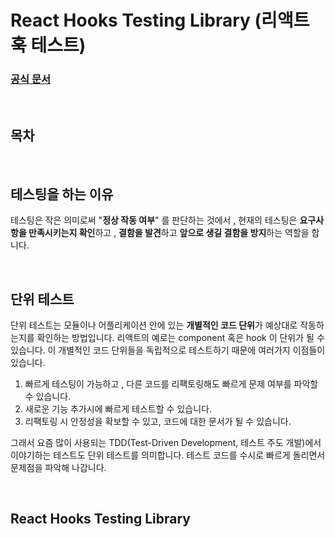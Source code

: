 # React Hooks Testing Library (리액트 훅 테스트)

### [공식 문서](https://react-hooks-testing-library.com/)

</br>

## 목차


</br>

## 테스팅을 하는 이유
테스팅은 작은 의미로써 "**정상 작동 여부**" 를 판단하는 것에서 , 현재의 테스팅은 **요구사항을 만족시키는지 확인**하고 , **결함을 발견**하고 **앞으로 생길 결함을 방지**하는 역할을 합니다.

</br>

## 단위 테스트
단위 테스트는 모듈이나 어플리케이션 안에 있는 **개별적인 코드 단위**가 예상대로 작동하는지를 확인하는 방법입니다. 리액트의 예로는 component 혹은 hook 이 단위가 될 수 있습니다. 이 개별적인 코드 단위들을 독립적으로 테스트하기 때문에 여러가지 이점들이 있습니다.

1. 빠르게 테스팅이 가능하고 , 다른 코드를 리팩토링해도 빠르게 문제 여부를 파악할 수 있습니다.
2. 새로운 기능 추가시에 빠르게 테스트할 수 있습니다.
3. 리팩토링 시 안정성을 확보할 수 있고, 코드에 대한 문서가 될 수 있습니다.

그래서 요즘 많이 사용되는 TDD(Test-Driven Development, 테스트 주도 개발)에서 이야기하는 테스트도 단위 테스트를 의미합니다. 테스트 코드를 수시로 빠르게 돌리면서 문제점을 파악해 나갑니다.

</br>

## React Hooks Testing Library
